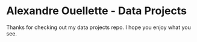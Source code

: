 # Alexandre Ouellette -  Data Projects

Thanks for checking out my data projects repo.
I hope you enjoy what you see. 